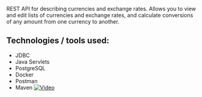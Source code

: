 REST API for describing currencies and exchange rates.
Allows you to view and edit lists of currencies and exchange rates, and calculate conversions of any amount from one
currency to another.

## Technologies / tools used:

- JDBC
- Java Servlets
- PostgreSQL
- Docker
- Postman
- Maven
[![Video](https://img.youtube.com/vi/xIwiPwe23nU/0.jpg)](https://www.youtube.com/watch?v=xIwiPwe23nU)


